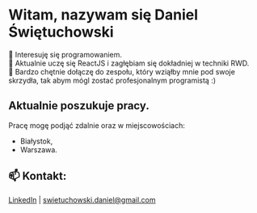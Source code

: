   # Witam, nazywam się Daniel Świętuchowski #

👀 Interesuję się programowaniem.\
🌱 Aktualnie uczę się ReactJS i zagłębiam się dokładniej w techniki RWD.\
💞️ Bardzo chętnie dołączę do zespołu, który wziąłby mnie pod swoje skrzydła, tak abym mógl zostać profesjonalnym programistą :)

## Aktualnie poszukuje pracy. 
Pracę mogę podjąć zdalnie oraz w miejscowościach: 
- Białystok, 
- Warszawa.

## 📫 Kontakt:
[LinkedIn](linkedin.com/in/daniel-świętuchowski-b9a29b212 "LinkedIn - Daniel Świętuchowski") | swietuchowski.daniel@gmail.com

